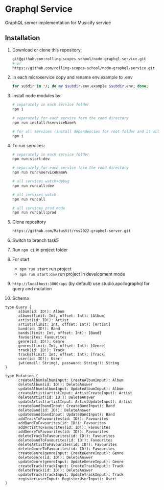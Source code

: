 # Graphql Service

GraphQL server implementation for Musicify service

## Installation

1. Download or clone this repository:
   ```bash
   git@github.com:rolling-scopes-school/node-graphql-service.git
   # or
   https://github.com/rolling-scopes-school/node-graphql-service.git
   ```
2. In each microservice copy and rename env.example to .env
   ```bash
   for subdir in */; do mv $subdir.env.example $subdir.env; done;
   ```
3. Install node modules by:

   ```bash
   # separately in each service folder
   npm i

   # separately for each service form the rood directory
   npm run install:%serviceName%

   # for all services (install dependencies for root folder and it will install nested dependencies in postinstall script)
   npm i
   ```

4. To run services:

   ```bash
   # separately in each service folder
   npm run:start:dev

   # separately for each service form the rood directory
   npm run run:%serviceName%

   # all services watch+debug
   npm run run:all:dev

   # all services watch
   npm run run:all

   # all services prod mode
   npm run run:all:prod
   ```

5. Clone repository
   ```bash
   https://github.com/MatusVit/rss2022-graphql-server.git
   ```
6. Switch to branch task5
7. Run `npm ci` in project folder
8. For start
   - `npm run start` run project
   - `npm run start:dev` run project in development mode
9. `http://localhost:3000/api` (by default) use studio.apollographql for query and mutation
10. Schema

```
type Query {
      album(id: ID!): Album
      albums(limit: Int, offset: Int): [Album]
      artist(id: ID!): Artist
      artists(limit: Int, offset: Int): [Artist]
      band(id: ID!): Band
      bands(limit: Int, offset: Int): [Band]
      favourites: Favourites
      genre(id: ID!): Genre
      genres(limit: Int, offset: Int): [Genre]
      track(id: ID!): Track
      tracks(limit: Int, offset: Int): [Track]
      user(id: ID!): User!
      jwt(email: String!, password: String!): String
}

type Mutation {
      createAlbum(albumInput: CreateAlbumInput): Album
      deleteAlbum(id: ID!): DeleteAnswer
      updateAlbum(albumInput: UpdateAlbumInput): Album
      createArtist(artistInput: ArtistCreateInput): Artist
      deleteArtist(id: ID!): DeleteAnswer
      updateArtist(artistInput: ArtistUpdateInput): Artist
      createBand(bandInput: CreateBandInput): Band
      deleteBand(id: ID!): DeleteAnswer
      updateBand(bandInput: UpdateBandInput): Band
      addTrackToFavourites(id: ID!): Favourites
      addBandToFavourites(id: ID!): Favourites
      addArtistToFavourites(id: ID!): Favourites
      addGenreToFavourites(id: ID!): Favourites
      deleteTrackToFavourites(id: ID!): Favourites
      deleteBandToFavourites(id: ID!): Favourites
      deleteArtistToFavourites(id: ID!): Favourites
      deleteGenreToFavourites(id: ID!): Favourites
      createGenre(genreInput: CreateGenreInput): Genre
      deleteGenre(id: ID!): DeleteAnswer
      updateGenre(genreInput: UpdateGenreInput): Genre
      createTrack(trackInput: CreateTrackInput): Track
      deleteTrack(id: ID!): DeleteAnswer
      updateTrack(trackInput: UpdateTrackInput): Track
      register(userInput: RegisterUserInput): User!
}
```
